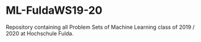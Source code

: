 # ML-FuldaWS19-20
Repository containing all Problem Sets of Machine Learning class of 2019 / 2020 at Hochschule Fulda.
